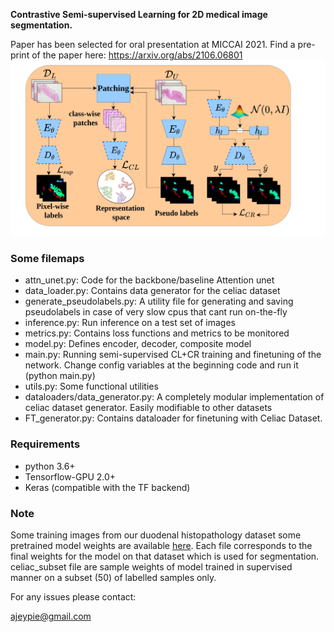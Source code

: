 **Contrastive Semi-supervised Learning for 2D medical image segmentation.**

Paper has been selected for oral presentation at MICCAI 2021. Find a pre-print of the paper here: https://arxiv.org/abs/2106.06801
![](images/model.jpg)
### Some filemaps
- attn_unet.py: Code for the backbone/baseline Attention unet
- data_loader.py: Contains data generator for the celiac dataset
- generate_pseudolabels.py: A utility file for generating and saving pseudolabels in case of very slow cpus that cant run on-the-fly
- inference.py: Run inference on a test set of images
- metrics.py: Contains loss functions and metrics to be monitored
- model.py: Defines encoder, decoder, composite model
- main.py: Running semi-supervised CL+CR training and finetuning of the network. Change config variables at the beginning code and run it (python main.py)
- utils.py: Some functional utilities
- dataloaders/data_generator.py: A completely modular implementation of celiac dataset generator. Easily modifiable to other datasets
- FT_generator.py: Contains dataloader for finetuning with Celiac Dataset.

### Requirements
- python 3.6+
- Tensorflow-GPU 2.0+
- Keras (compatible with the TF backend)

### Note
Some training images from our duodenal histopathology dataset some pretrained model weights are available [here](https://drive.google.com/drive/folders/1IZXRTOWzMLngGeEpMriaBk7Io7zVY7yx?usp=sharing).
Each file corresponds to the final weights for the model on that dataset which is used for segmentation. celiac_subset file are sample weights of model trained in supervised manner on a subset (50) of labelled samples only.


For any issues please contact:

ajeypie@gmail.com
